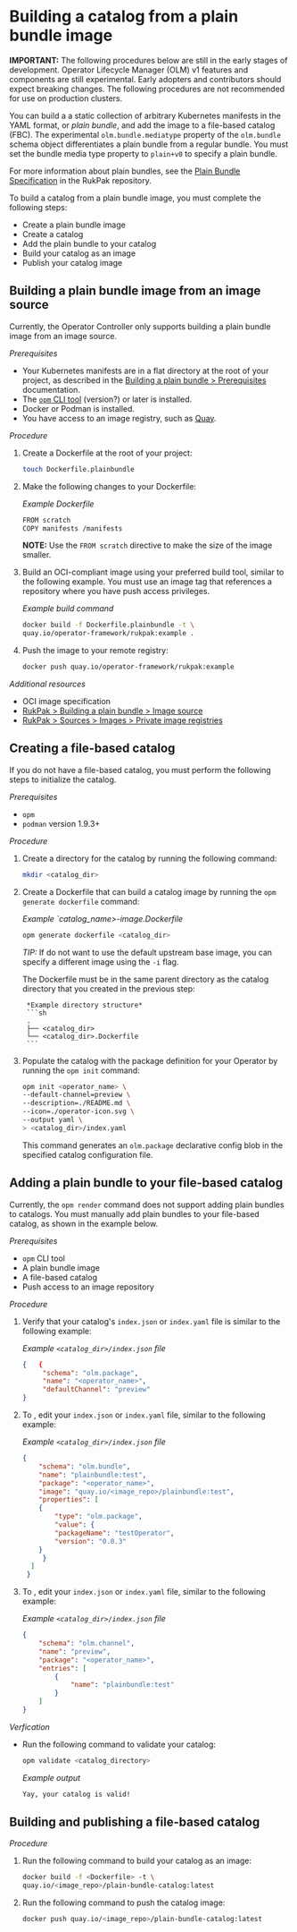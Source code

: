 # Building a catalog from a plain bundle image

**IMPORTANT:** The following procedures below are still in the early stages of development. Operator Lifecycle Manager (OLM) v1 features and components are still experimental. Early adopters and contributors should expect breaking changes. The following procedures are not recommended for use on production clusters.

You can build a a static collection of arbitrary Kubernetes manifests in the YAML format, or *plain bundle*, and add the image to a file-based catalog (FBC). The experimental `olm.bundle.mediatype` property of the `olm.bundle` schema object differentiates a plain bundle from a regular bundle. You must set the bundle media type property to `plain+v0` to specify a plain bundle.

For more information about plain bundles, see the [Plain Bundle Specification](https://github.com/operator-framework/rukpak/blob/main/docs/bundles/plain.md) in the RukPak repository.

To build a catalog from a plain bundle image, you must complete the following steps:

* Create a plain bundle image
* Create a catalog
* Add the plain bundle to your catalog
* Build your catalog as an image
* Publish your catalog image

## Building a plain bundle image from an image source

Currently, the Operator Controller only supports building a plain bundle image from an image source.

*Prerequisites*

* Your Kubernetes manifests are in a flat directory at the root of your project, as described in the [Building a plain bundle > Prerequisites](https://github.com/operator-framework/rukpak/blob/main/docs/bundles/plain.md#prerequisites) documentation.
* The [`opm` CLI tool](https://github.com/operator-framework/operator-registry/releases) (version?) or later is installed.
* Docker or Podman is installed.
* You have access to an image registry, such as [Quay](https://quay.io).

*Procedure*

1. Create a Dockerfile at the root of your project:

    ```sh
    touch Dockerfile.plainbundle
    ```

1. Make the following changes to your Dockerfile:

    *Example Dockerfile*
    ```sh
    FROM scratch
    COPY manifests /manifests
    ```

    **NOTE:** Use the `FROM scratch` directive to make the size of the image smaller.

1. Build an OCI-compliant image using your preferred build tool, similar to the following example. You must use an image tag that references a repository where you have push access privileges.

    *Example build command*
    ```sh
    docker build -f Dockerfile.plainbundle -t \
    quay.io/operator-framework/rukpak:example .
    ```

1. Push the image to your remote registry:

    ```sh
    docker push quay.io/operator-framework/rukpak:example
    ```

*Additional resources*

* OCI image specification
* [RukPak > Building a plain bundle > Image source](https://github.com/operator-framework/rukpak/blob/main/docs/bundles/plain.md#image-source)
* [RukPak > Sources > Images > Private image registries](https://github.com/operator-framework/rukpak/blob/main/docs/sources/image.md#private-image-registries)

## Creating a file-based catalog

If you do not have a file-based catalog, you must perform the following steps to initialize the catalog.

*Prerequisites*

* `opm`
* `podman` version 1.9.3+

*Procedure*

1. Create a directory for the catalog by running the following command:

    ```sh
    mkdir <catalog_dir>
    ```

1. Create a Dockerfile that can build a catalog image by running the `opm generate dockerfile` command:

    *Example `catalog_name>-image.Dockerfile*
    ```sh
    opm generate dockerfile <catalog_dir>
    ```

    *TIP:* If do not want to use the default upstream base image, you can specify a different image using the `-i` flag.

    The Dockerfile must be in the same parent directory as the catalog directory that you created in the previous step:

        *Example directory structure*
        ```sh
        .
        ├── <catalog_dir>
        └── <catalog_dir>.Dockerfile
        ```

1. Populate the catalog with the package definition for your Operator by running the `opm init` command:

    ```sh
    opm init <operator_name> \
    --default-channel=preview \
    --description=./README.md \
    --icon=./operator-icon.svg \
    --output yaml \
    > <catalog_dir>/index.yaml
    ```

    This command generates an `olm.package` declarative config blob in the specified catalog configuration file.

## Adding a plain bundle to your file-based catalog

Currently, the `opm render` command does not support adding plain bundles to catalogs. You must manually add plain bundles to your file-based catalog, as shown in the example below.

*Prerequisites*

* `opm` CLI tool
* A plain bundle image
* A file-based catalog
* Push access to  an image repository

*Procedure*

1. Verify that your catalog's `index.json` or `index.yaml` file is similar to the following example:

    *Example `<catalog_dir>/index.json` file*
    ```json
    {   {
         "schema": "olm.package",
         "name": "<operator_name>",
         "defaultChannel": "preview"
    }
    ```

1. To <perform this action>, edit your `index.json` or `index.yaml` file, similar to the following example:

    *Example `<catalog_dir>/index.json` file*
    ```json
    {
        "schema": "olm.bundle",
        "name": "plainbundle:test",
        "package": "<operator_name>",
        "image": "quay.io/<image_repo>/plainbundle:test",
        "properties": [
        {
            "type": "olm.package",
            "value": {
            "packageName": "testOperator",
            "version": "0.0.3"
        }
         }
      ]
     }
     ```

1. To <perform this action>, edit your `index.json` or `index.yaml` file, similar to the following example:

    *Example `<catalog_dir>/index.json` file*
    ```json
    {
        "schema": "olm.channel",
        "name": "preview",
        "package": "<operator_name>",
        "entries": [
            {
                "name": "plainbundle:test"
            }
        ]
    }
    ```

*Verfication*

* Run the following command to validate your catalog:

    ```sh
    opm validate <catalog_directory>
    ```

    *Example output*

    ```sh
    Yay, your catalog is valid!
    ```

## Building and publishing a file-based catalog

*Procedure*

1. Run the following command to build your catalog as an image:

    ```sh
    docker build -f <Dockerfile> -t \
    quay.io/<image_repo>/plain-bundle-catalog:latest
    ```

1. Run the following command to push the catalog image:

    ```sh
    docker push quay.io/<image_repo>/plain-bundle-catalog:latest
    ```

